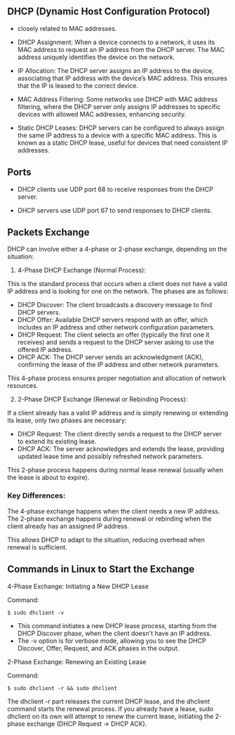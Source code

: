 ## DHCP (Dynamic Host Configuration Protocol)

- closely related to MAC addresses.

- DHCP Assignment: When a device connects to a network, it uses its MAC address to request an IP address from the DHCP server. The MAC address uniquely identifies the device on the network.

- IP Allocation: The DHCP server assigns an IP address to the device, associating that IP address with the device’s MAC address. This ensures that the IP is leased to the correct device.

- MAC Address Filtering: Some networks use DHCP with MAC address filtering, where the DHCP server only assigns IP addresses to specific devices with allowed MAC addresses, enhancing security.

- Static DHCP Leases: DHCP servers can be configured to always assign the same IP address to a device with a specific MAC address. This is known as a static DHCP lease, useful for devices that need consistent IP addresses.

## Ports

- DHCP clients use UDP port 68 to receive responses from the DHCP server.

- DHCP servers use UDP port 67 to send responses to DHCP clients.

## Packets Exchange

DHCP can involve either a 4-phase or 2-phase exchange, depending on the situation:

1. 4-Phase DHCP Exchange (Normal Process):

This is the standard process that occurs when a client does not have a valid IP address and is looking for one on the network. The phases are as follows:

- DHCP Discover: The client broadcasts a discovery message to find DHCP servers.
- DHCP Offer: Available DHCP servers respond with an offer, which includes an IP address and other network configuration parameters.
- DHCP Request: The client selects an offer (typically the first one it receives) and sends a request to the DHCP server asking to use the offered IP address.
- DHCP ACK: The DHCP server sends an acknowledgment (ACK), confirming the lease of the IP address and other network parameters.

This 4-phase process ensures proper negotiation and allocation of network resources.

2. 2-Phase DHCP Exchange (Renewal or Rebinding Process):

If a client already has a valid IP address and is simply renewing or extending its lease, only two phases are necessary:

- DHCP Request: The client directly sends a request to the DHCP server to extend its existing lease.
- DHCP ACK: The server acknowledges and extends the lease, providing updated lease time and possibly refreshed network parameters.

This 2-phase process happens during normal lease renewal (usually when the lease is about to expire).

### Key Differences:

The 4-phase exchange happens when the client needs a new IP address.
The 2-phase exchange happens during renewal or rebinding when the client already has an assigned IP address.

This allows DHCP to adapt to the situation, reducing overhead when renewal is sufficient.

## Commands in Linux to Start the Exchange

4-Phase Exchange: Initiating a New DHCP Lease

Command: 

```console
$ sudo dhclient -v
```

- This command initiates a new DHCP lease process, starting from the DHCP Discover phase, when the client doesn't have an IP address.
- The -v option is for verbose mode, allowing you to see the DHCP Discover, Offer, Request, and ACK phases in the output.

2-Phase Exchange: Renewing an Existing Lease

Command:

```console
$ sudo dhclient -r && sudo dhclient
```

The dhclient -r part releases the current DHCP lease, and the dhclient command starts the renewal process. If you already have a lease, sudo dhclient on its own will attempt to renew the current lease, initiating the 2-phase exchange (DHCP Request -> DHCP ACK).

